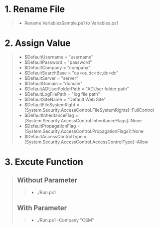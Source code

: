 
# 1. Rename File 
> * Rename VariablesSample.ps1 to Variables.ps1
# 2. Assign Value
> * $DefaultUsername          = "username"
> * $DefaultPassword          = "password"
> * $DefaultCompany           = "company"
> * $DefaultSearchBase        = "ou=ou,dc=dc,dc=dc"
> * $DefaultServer            = "server"
> * $DefaultDomain            = "domain"
> * $DefaultADUserFolderPath  = "ADUser folder path"
> * $DefaultLogFilePath       = "log file path"
> * $DefaultSiteName          = "Default Web Site"
> * $DefaultFileSystemRight   = [System.Security.AccessControl.FileSystemRights]::FullControl
> * $DefaultInheritanceFlag   = [System.Security.AccessControl.InheritanceFlags]::None
> * $DefaultPropagationFlag   = [System.Security.AccessControl.PropagationFlags]::None
> * $DefaultAccessControlType = [System.Security.AccessControl.AccessControlType]::Allow
# 3. Excute Function
> ## Without Parameter
>> * ./Run.ps1
> ## With Parameter
>> * ./Run.ps1 -Company "CSM"